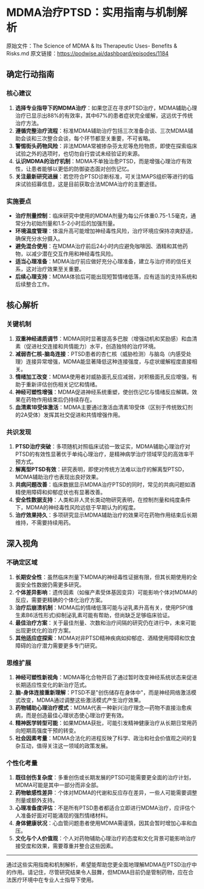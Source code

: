 # MDMA治疗PTSD：实用指南与机制解析

原始文件：The Science of MDMA & Its Therapeutic Uses- Benefits & Risks.md
原文链接：https://podwise.ai/dashboard/episodes/1184

## 确定行动指南

### 核心建议
1. **选择专业指导下的MDMA治疗**：如果您正在寻求PTSD治疗，MDMA辅助心理治疗已显示出88%的有效率，其中67%的患者症状完全缓解，这远优于传统治疗方法。
2. **遵循完整治疗流程**：标准MDMA辅助治疗包括三次准备会谈、三次MDMA辅助会谈和三次整合会谈，每个环节都至关重要，不可省略。
3. **警惕街头药物风险**：非法MDMA常被掺杂芬太尼等危险物质，即使在探索临床试验之外的选项时，也切勿自行尝试未经验证的来源。
4. **认识MDMA的治疗机制**：MDMA不单独治愈PTSD，而是增强心理治疗有效性，让患者能够以更低的防御姿态面对创伤记忆。
5. **关注最新研究进展**：若您符合PTSD诊断标准，可关注MAPS组织等进行的临床试验招募信息，这是目前获取合法MDMA治疗的主要途径。

### 实施要点
- **治疗剂量控制**：临床研究中使用的MDMA剂量为每公斤体重0.75-1.5毫克，通常分为初始剂量和1.5-2小时后的加强剂量。
- **环境温度管理**：体温升高可能增加神经毒性风险，治疗环境应保持凉爽舒适，确保充分水分摄入。
- **避免混合使用**：在MDMA治疗前后24小时内应避免咖啡因、酒精和其他药物，以减少潜在交互作用和神经毒性风险。
- **适当心理准备**：MDMA治疗前应做好充分心理准备，建立与治疗师的信任关系，这对治疗效果至关重要。
- **后续心理支持**：MDMA体验后可能出现短暂情绪低落，应有适当的支持系统和后续整合工作。

## 核心解析

### 关键机制
1. **双重神经递质调节**：MDMA同时显著提高多巴胺（增强动机和奖励感）和血清素（促进社交连接和共情能力）水平，创造独特的治疗环境。
2. **减弱杏仁核-脑岛连接**：PTSD患者的杏仁核（威胁检测）与脑岛（内感受处理）连接异常增强，MDMA能显著降低这种连接强度，与症状缓解程度直接相关。
3. **情绪加工改变**：MDMA使用者对威胁面孔反应减弱，对积极面孔反应增强，有助于重新评估创伤相关记忆和情绪。
4. **神经可塑性增强**：MDMA促进神经系统重塑，使创伤记忆与情绪反应解耦，效果在药物作用结束后仍持续存在。
5. **血清素1B受体激活**：MDMA主要通过激活血清素1B受体（区别于传统致幻剂的2A受体）发挥其社交促进和共情增强作用。

### 共识发现
1. **PTSD治疗突破**：多项随机对照临床试验一致证实，MDMA辅助心理治疗对PTSD的有效性显著优于单纯心理治疗，是精神病学治疗领域罕见的高效率干预方式。
2. **解离型PTSD有效**：研究表明，即使对传统方法难以治疗的解离型PTSD，MDMA辅助治疗也表现出良好效果。
3. **共病问题改善**：临床数据显示MDMA治疗PTSD的同时，常见的共病问题如酒精使用障碍和抑郁症状也有显著改善。
4. **安全性数据支持**：人类和非人灵长类动物研究表明，在控制剂量和纯度条件下，MDMA的神经毒性风险远低于早期认为的程度。
5. **治疗效果持久**：多项研究显示MDMA辅助治疗的效果可在药物作用结束后长期维持，不需要持续用药。

## 深入视角

### 不确定区域
1. **长期安全性**：虽然临床剂量下MDMA的神经毒性证据有限，但其长期使用的全面安全性数据仍需更多研究。
2. **个体差异影响**：遗传因素（如催产素受体基因变异）可能影响个体对MDMA的反应，需要更精确的个体化治疗方案。
3. **治疗后崩溃机制**：MDMA后的情绪低落可能与泌乳素升高有关，使用P5P(维生素B6活性形式)抑制泌乳素可能有帮助，但尚缺乏足够临床验证。
4. **最佳治疗方案**：关于最佳剂量、次数和治疗间隔的研究仍在进行中，未来可能出现更优化的治疗方案。
5. **其他适应症探索**：MDMA对非PTSD精神疾病如抑郁症、酒精使用障碍和饮食障碍的治疗潜力需要更多专门研究。

### 思维扩展
1. **神经可塑性新视角**：MDMA等化合物开启了通过暂时改变神经系统状态来促进长期适应性变化的新治疗范式。
2. **脑-身体连接重新理解**：PTSD不是"创伤储存在身体中"，而是神经网络激活模式改变，MDMA通过调整这些激活模式产生治疗效果。
3. **药物辅助心理治疗模式**：MDMA代表一种新兴治疗理念—药物不直接治愈疾病，而是创造最佳心理状态使心理治疗更有效。
4. **精神医学转型可能**：如果MDMA获批，可能引发精神健康治疗从长期日常用药向短期高强度干预的转变。
5. **社会因素考量**：MDMA合法化的进程反映了科学、政治和社会价值观之间的复杂互动，值得关注这一领域的政策发展。

### 个性化考量
1. **既往创伤复杂度**：多重创伤或长期发展的PTSD可能需要更全面的治疗计划，MDMA可能是其中一部分而非全部。
2. **药物敏感性差异**：个体对MDMA的代谢和反应存在差异，一些人可能需要调整剂量或额外支持。
3. **心理准备度评估**：不是所有PTSD患者都适合立即进行MDMA治疗，应评估个人准备好面对可能涌现的强烈情绪材料。
4. **身体健康状况**：心血管问题患者使用MDMA需谨慎，因其会暂时增加心率和血压。
5. **文化与个人价值观**：个人对药物辅助心理治疗的态度和文化背景可能影响治疗接受度和效果，需要尊重并整合这些因素。

---

通过这些实用指南和机制解析，希望能帮助您更全面地理解MDMA在PTSD治疗中的作用。请记住，尽管研究结果令人鼓舞，但MDMA目前仍是管制药物，应在合法医疗环境中在专业人士指导下使用。
